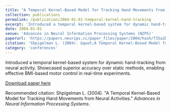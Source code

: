 ```yaml
---
title: "A Temporal Kernel-Based Model for Tracking Hand Movements from Neural Activities"
collection: publications
permalink: /publication/2004-01-01-temporal-kernel-hand-tracking
excerpt: 'Introduced a temporal kernel-based system for dynamic hand-tracking from neural activity. Showcased superior accuracy over static methods, enabling effective BMI-based motor control in real-time experiments.'
date: 2004-01-01
venue: 'Advances in Neural Information Processing Systems (NIPS)'
paperurl: 'https://papers.neurips.cc/paper_files/paper/2004/hash/f35a2bc72dfdc2aae569a0c7370bd7f5-Abstract.html'
citation: 'Shpigelman L. (2004). &quot;A Temporal Kernel-Based Model for Tracking Hand Movements from Neural Activities.&quot; <i>Advances in Neural Information Processing Systems</i>.'
category: 'conferences'
---
```

Introduced a temporal kernel-based system for dynamic hand-tracking from neural activity. Showcased superior accuracy over static methods, enabling effective BMI-based motor control in real-time experiments.

[Download paper here](https://papers.neurips.cc/paper_files/paper/2004/hash/f35a2bc72dfdc2aae569a0c7370bd7f5-Abstract.html)

Recommended citation: Shpigelman L. (2004). "A Temporal Kernel-Based Model for Tracking Hand Movements from Neural Activities." <i>Advances in Neural Information Processing Systems</i>.